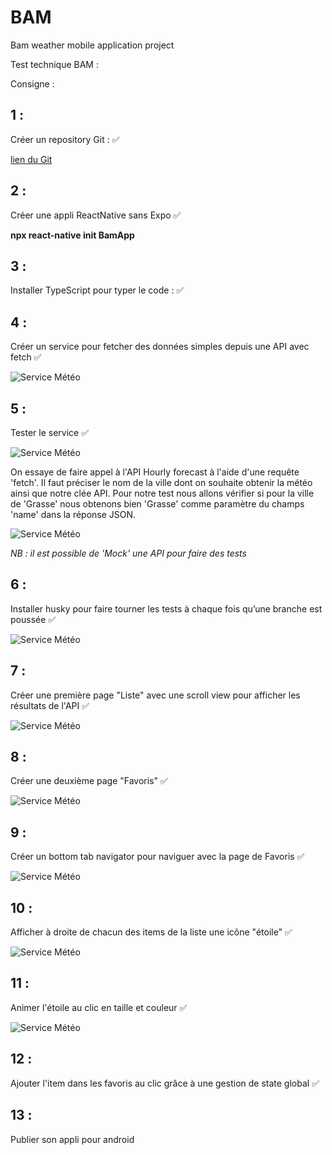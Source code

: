 # BAM
Bam weather mobile application project

Test technique BAM : 



Consigne : 

## 1 : 

Créer un repository Git : :white_check_mark:

[lien du Git](https://github.com/jerem06/BAM/)

## 2 : 

Créer une appli ReactNative sans Expo :white_check_mark:

**npx react-native init BamApp**

## 3 : 

Installer TypeScript pour typer le code : :white_check_mark:

## 4 : 

Créer un service pour fetcher des données simples depuis une API avec fetch  :white_check_mark:

![Service Météo](https://github.com/jerem06/BAM/blob/main/src/assets/img/api.png)

## 5 :

Tester le service :white_check_mark:

![Service Météo](https://github.com/jerem06/BAM/blob/main/src/assets/img/test2.png)

On essaye de faire appel à l'API Hourly forecast à l'aide d'une requête 'fetch'. Il faut préciser le nom de la ville dont on souhaite obtenir la météo ainsi que notre clée API. Pour notre test nous allons vérifier si pour la ville de 'Grasse' nous obtenons bien 'Grasse' comme paramètre du champs 'name' dans la réponse JSON. 

![Service Météo](https://github.com/jerem06/BAM/blob/main/src/assets/img/test.png)

*NB : il est possible de 'Mock' une API pour faire des tests*

## 6 : 

Installer husky pour faire tourner les tests à chaque fois qu’une branche est poussée :white_check_mark:

![Service Météo](https://github.com/jerem06/BAM/blob/main/src/assets/img/husky.png)


## 7 : 

Créer une première page "Liste" avec une scroll view pour afficher les résultats de l'API :white_check_mark:

![Service Météo](https://github.com/jerem06/BAM/blob/main/src/assets/img/list.png)

## 8 : 

Créer une deuxième page "Favoris" :white_check_mark:

![Service Météo](https://github.com/jerem06/BAM/blob/main/src/assets/img/fav.png)


## 9 :

Créer un bottom tab navigator pour naviguer avec la page de Favoris :white_check_mark:

![Service Météo](https://github.com/jerem06/BAM/blob/main/src/assets/img/bottom.png)


## 10 : 

Afficher à droite de chacun des items de la liste une icône "étoile" :white_check_mark:

![Service Météo](https://github.com/jerem06/BAM/blob/main/src/assets/img/star.png)


## 11 : 

Animer l'étoile au clic en taille et couleur :white_check_mark:

![Service Météo](https://lottiefiles.com/70592-star)

## 12 : 

Ajouter l'item dans les favoris au clic grâce à une gestion de state global :white_check_mark:


## 13 : 

Publier son appli pour android

